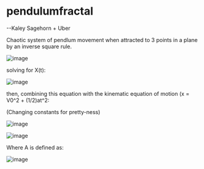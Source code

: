 # pendulumfractal

--Kaley Sagehorn + Uber

Chaotic system of pendlum movement when attracted to 3 points in a plane by an inverse square rule.

![image](https://user-images.githubusercontent.com/15951051/115315144-5587b980-a13c-11eb-8151-bbbee169ab89.png)

solving for X(t):

![image](https://user-images.githubusercontent.com/15951051/115315236-84059480-a13c-11eb-8a4b-6b3a50e2c97a.png)

then, combining this equation with the kinematic equation of motion (x = V0^2 + (1/2)at^2:

(Changing constants for pretty-ness)

![image](https://user-images.githubusercontent.com/15951051/115315286-9e3f7280-a13c-11eb-947a-373bb0036d19.png)

![image](https://user-images.githubusercontent.com/15951051/115315294-a5ff1700-a13c-11eb-9da7-b65d76351e52.png)



Where A is defined as:

![image](https://user-images.githubusercontent.com/15951051/115316147-676a5c00-a13e-11eb-91c2-167340a8e034.png)

